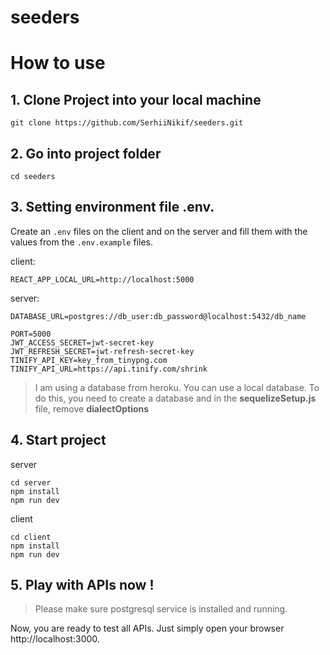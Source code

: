 # seeders

# How to use

## 1. Clone Project into your local machine
```
git clone https://github.com/SerhiiNikif/seeders.git
```

## 2. Go into project folder

```
cd seeders
```

## 3. Setting environment file .env.
Create an `.env` files on the client and on the server and fill them with the values ​​from the `.env.example` files.

client:
```
REACT_APP_LOCAL_URL=http://localhost:5000
```

server:
```
DATABASE_URL=postgres://db_user:db_password@localhost:5432/db_name

PORT=5000
JWT_ACCESS_SECRET=jwt-secret-key
JWT_REFRESH_SECRET=jwt-refresh-secret-key
TINIFY_API_KEY=key_from_tinypng.com
TINIFY_API_URL=https://api.tinify.com/shrink
```

> I am using a database from heroku. You can use a local database. To do this, you need to create a database and in the __sequelizeSetup.js__ file, remove __dialectOptions__

## 4. Start project

server
```
cd server
npm install
npm run dev
```

client
```
cd client
npm install
npm run dev
```

## 5. Play with APIs now !
> Please make sure postgresql service is installed and running.

Now, you are ready to test all APIs.
Just simply open your browser http://localhost:3000.
